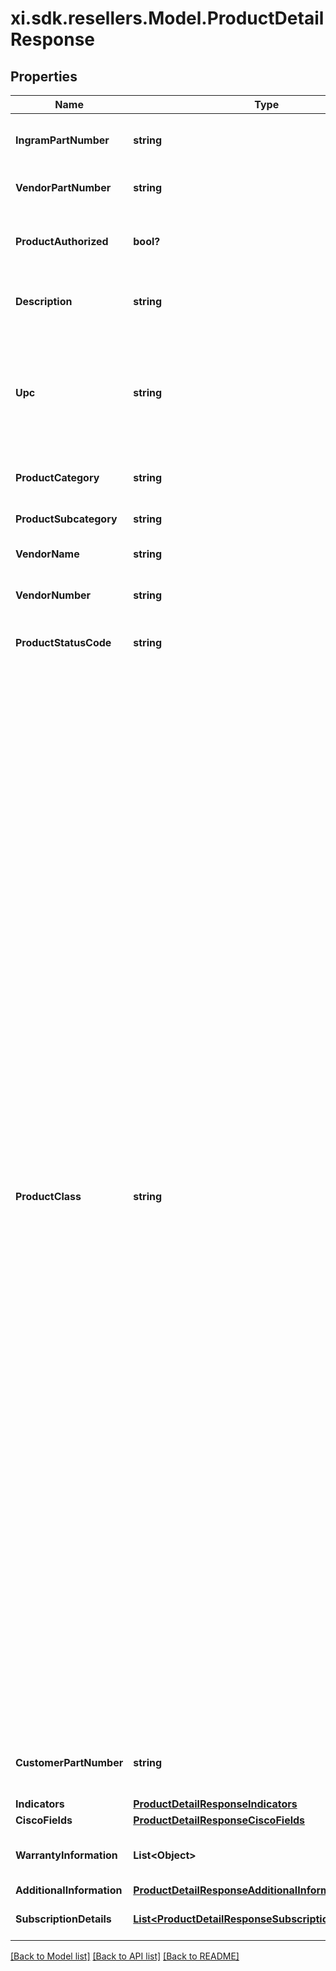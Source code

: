 # xi.sdk.resellers.Model.ProductDetailResponse

## Properties

Name | Type | Description | Notes
------------ | ------------- | ------------- | -------------
**IngramPartNumber** | **string** | Ingram Micro unique part number for the product. | [optional] 
**VendorPartNumber** | **string** | Vendor’s part number for the product. | [optional] 
**ProductAuthorized** | **bool?** | Boolean that indicates whether a product is authorized. | [optional] 
**Description** | **string** | The description given for the product. | [optional] 
**Upc** | **string** | The UPC code for the product. Consists of 12 numeric digits that are uniquely assigned to each trade item. | [optional] 
**ProductCategory** | **string** | The category of the product. | [optional] 
**ProductSubcategory** | **string** | The sub-category of the product. | [optional] 
**VendorName** | **string** | Vendor name for the order. | [optional] 
**VendorNumber** | **string** | Vendor number that identifies the product. | [optional] 
**ProductStatusCode** | **string** | Status code of the product. | [optional] 
**ProductClass** | **string** | Indicates whether the product is directly shipped from the vendor’s warehouse or if the product ships from Ingram Micro’s warehouse. Class Codes are Ingram classifications on how skus are stocked A &#x3D; Product that is stocked usually in all IM warehouses and replenished on a regular basis. B &#x3D; Product that is stocked in limited IM warehouses and replenished on a regular basis C &#x3D; Product that is stocked in fewer IM warehouses and replenished on a regular basis. D &#x3D; Product that Ingram Micro has elected to discontinue. E &#x3D; Product that will be phased out later, according to the vendor. You may not want to replenish this product, but instead sell down what is in stock. F &#x3D; Product that we carry for a specific customer or supplier under a contractual agreement. N &#x3D; New Sku. Classification before first receipt O &#x3D; Discontinued product to be liquidated S&#x3D; Order for Specialized Demand (Order to backorder) X&#x3D; direct ship from Vendor V &#x3D; product that vendor has elected to discontinue. | [optional] 
**CustomerPartNumber** | **string** | Reseller / end-user’s part number for the product. | [optional] 
**Indicators** | [**ProductDetailResponseIndicators**](ProductDetailResponseIndicators.md) |  | [optional] 
**CiscoFields** | [**ProductDetailResponseCiscoFields**](ProductDetailResponseCiscoFields.md) |  | [optional] 
**WarrantyInformation** | **List&lt;Object&gt;** | Warranty information related to the product. | [optional] 
**AdditionalInformation** | [**ProductDetailResponseAdditionalInformation**](ProductDetailResponseAdditionalInformation.md) |  | [optional] 
**SubscriptionDetails** | [**List&lt;ProductDetailResponseSubscriptionDetailsInner&gt;**](ProductDetailResponseSubscriptionDetailsInner.md) | Subscription product Details | [optional] 

[[Back to Model list]](../README.md#documentation-for-models) [[Back to API list]](../README.md#documentation-for-api-endpoints) [[Back to README]](../README.md)

